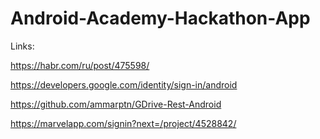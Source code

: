 # Android-Academy-Hackathon-App
Links: 

https://habr.com/ru/post/475598/

https://developers.google.com/identity/sign-in/android

https://github.com/ammarptn/GDrive-Rest-Android

https://marvelapp.com/signin?next=/project/4528842/
